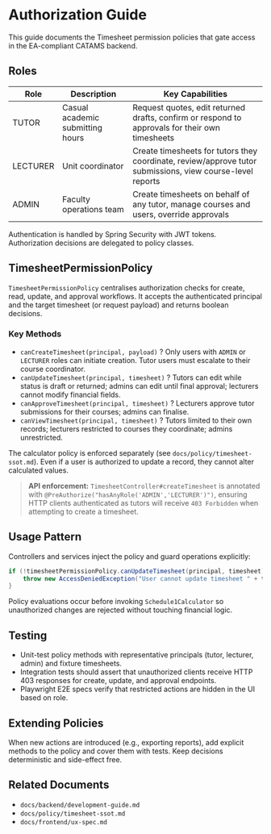 # Authorization Guide

This guide documents the Timesheet permission policies that gate access in the EA-compliant CATAMS backend.

## Roles

| Role | Description | Key Capabilities |
|------|-------------|------------------|
| TUTOR | Casual academic submitting hours | Request quotes, edit returned drafts, confirm or respond to approvals for their own timesheets |
| LECTURER | Unit coordinator | Create timesheets for tutors they coordinate, review/approve tutor submissions, view course-level reports |
| ADMIN | Faculty operations team | Create timesheets on behalf of any tutor, manage courses and users, override approvals |

Authentication is handled by Spring Security with JWT tokens. Authorization decisions are delegated to policy classes.

## TimesheetPermissionPolicy

`TimesheetPermissionPolicy` centralises authorization checks for create, read, update, and approval workflows. It accepts the authenticated principal and the target timesheet (or request payload) and returns boolean decisions.

### Key Methods
- `canCreateTimesheet(principal, payload)` ? Only users with `ADMIN` or `LECTURER` roles can initiate creation. Tutor users must escalate to their course coordinator.
- `canUpdateTimesheet(principal, timesheet)` ? Tutors can edit while status is draft or returned; admins can edit until final approval; lecturers cannot modify financial fields.
- `canApproveTimesheet(principal, timesheet)` ? Lecturers approve tutor submissions for their courses; admins can finalise.
- `canViewTimesheet(principal, timesheet)` ? Tutors limited to their own records; lecturers restricted to courses they coordinate; admins unrestricted.

The calculator policy is enforced separately (see `docs/policy/timesheet-ssot.md`). Even if a user is authorized to update a record, they cannot alter calculated values.

> **API enforcement:** `TimesheetController#createTimesheet` is annotated with `@PreAuthorize("hasAnyRole('ADMIN','LECTURER')")`, ensuring HTTP clients authenticated as tutors will receive `403 Forbidden` when attempting to create a timesheet.

## Usage Pattern

Controllers and services inject the policy and guard operations explicitly:

```java
if (!timesheetPermissionPolicy.canUpdateTimesheet(principal, timesheet)) {
    throw new AccessDeniedException("User cannot update timesheet " + timesheet.getId());
}
```

Policy evaluations occur before invoking `Schedule1Calculator` so unauthorized changes are rejected without touching financial logic.

## Testing

- Unit-test policy methods with representative principals (tutor, lecturer, admin) and fixture timesheets.
- Integration tests should assert that unauthorized clients receive HTTP 403 responses for create, update, and approval endpoints.
- Playwright E2E specs verify that restricted actions are hidden in the UI based on role.

## Extending Policies

When new actions are introduced (e.g., exporting reports), add explicit methods to the policy and cover them with tests. Keep decisions deterministic and side-effect free.

## Related Documents

- `docs/backend/development-guide.md`
- `docs/policy/timesheet-ssot.md`
- `docs/frontend/ux-spec.md`
